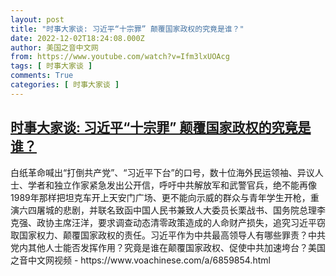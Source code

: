 ```yaml
---
layout: post
title: "时事大家谈: 习近平“十宗罪” 颠覆国家政权的究竟是谁？"
date: 2022-12-02T18:24:08.000Z
author: 美国之音中文网
from: https://www.youtube.com/watch?v=Ifm3lxUOAcg
tags: [ 时事大家谈 ]
comments: True
categories: [ 时事大家谈 ]
---
```

<!--1670005448000-->
[时事大家谈: 习近平“十宗罪” 颠覆国家政权的究竟是谁？](https://www.youtube.com/watch?v=Ifm3lxUOAcg)
------

<div>
白纸革命喊出“打倒共产党”、“习近平下台”的口号，数十位海外民运领袖、异议人士、学者和独立作家紧急发出公开信，呼吁中共解放军和武警官兵，绝不能再像1989年那样把坦克车开上天安门广场、更不能向示威的群众与青年学生开枪，重演六四屠城的悲剧，并联名致函中国人民书兼致人大委员长栗战书、国务院总理李克强、政协主席汪洋，要求调查动态清零政策造成的人命财产损失，追究习近平窃取国家权力、颠覆国家政权的责任。习近平作为中共最高领导人有哪些罪责？中共党内其他人士能否发挥作用？究竟是谁在颠覆国家政权、促使中共加速垮台？美国之音中文网视频 - https://www.voachinese.com/a/6859854.html
</div>
